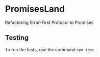 # PromisesLand
Refactoring Error-First Protocol to Promises

## Testing

To run the tests, use the command `npm test`.
